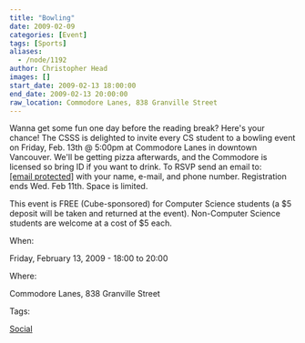 ```yaml
---
title: "Bowling"
date: 2009-02-09
categories: [Event]
tags: [Sports]
aliases:
  - /node/1192
author: Christopher Head
images: []
start_date: 2009-02-13 18:00:00
end_date: 2009-02-13 20:00:00
raw_location: Commodore Lanes, 838 Granville Street
---
```


Wanna get some fun one day before the reading break? Here's your chance! The CSSS is delighted to invite every CS student to a bowling event on Friday, Feb. 13th @ 5:00pm at Commodore Lanes in downtown Vancouver. We'll be getting pizza afterwards, and the Commodore is licensed so bring ID if you want to drink. To RSVP send an email to: [\[email protected\]](/cdn-cgi/l/email-protection#186e686e586c707d7b6d7a7d367b79) with your name, e-mail, and phone number. Registration ends Wed. Feb 11th. Space is limited.

This event is FREE (Cube-sponsored) for Computer Science students (a $5 deposit will be taken and returned at the event). Non-Computer Science students are welcome at a cost of $5 each.

When: 

Friday, February 13, 2009 - 18:00 to 20:00

Where: 

Commodore Lanes, 838 Granville Street

Tags: 

[Social](/social)
